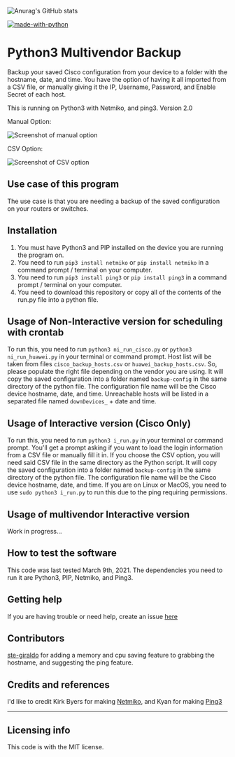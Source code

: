 ![Anurag's GitHub stats](https://github-readme-stats.vercel.app/api?username=ste-giraldo&show_icons=true)

[![made-with-python](https://img.shields.io/badge/Made%20with-Python-1f425f.svg)](https://www.python.org/)

# Python3 Multivendor Backup

Backup your saved Cisco configuration from your device to a folder with the hostname, date, and time. You have the option of having it all imported from a CSV file, or manually giving it the IP, Username, Password, and Enable Secret of each host.

This is running on Python3 with Netmiko, and ping3.
Version 2.0



Manual Option:

![Screenshot of manual option](https://i.imgur.com/7SyRGe6.png)


CSV Option:

![Screenshot of CSV option](https://i.imgur.com/NOuNLoB.png)


## Use case of this program

The use case is that you are needing a backup of the saved configuration on your routers or switches.

## Installation

1. You must have Python3 and PIP installed on the device you are running the program on.
2. You need to run `pip3 install netmiko` or `pip install netmiko` in a command prompt / terminal on your computer.
3. You need to run `pip3 install ping3` or `pip install ping3` in a command prompt / terminal on your computer.
4. You need to download this repository or copy all of the contents of the run.py file into a python file.

## Usage of Non-Interactive version for scheduling with crontab

To run this, you need to run `python3 ni_run_cisco.py` or `python3 ni_run_huawei.py` in your terminal or command prompt. Host list will be taken from files `cisco_backup_hosts.csv` or `huawei_backup_hosts.csv`. So, please populate the right file depending on the vendor you are using.
It will copy the saved configuration into a folder named `backup-config` in the same directory of the python file. The configuration file name will be the Cisco device hostname, date, and time. Unreachable hosts will be listed in a separated file named `downDevices_` + date and time.

## Usage of Interactive version (Cisco Only)

To run this, you need to run `python3 i_run.py` in your terminal or command prompt. You'll get a prompt asking if you want to load the login information from a CSV file
or manually fill it in. If you choose the CSV option, you will need said CSV file in the same directory as the Python script.
It will copy the saved configuration into a folder named `backup-config` in the same directory of the python file. The configuration file name will be the Cisco device hostname, date, and time.
If you are on Linux or MacOS, you need to use `sudo python3 i_run.py` to run this due to the ping requiring permissions.

## Usage of multivendor Interactive version

Work in progress...

## How to test the software

This code was last tested March 9th, 2021. The dependencies you need to run it are Python3, PIP, Netmiko, and Ping3.

## Getting help

If you are having trouble or need help, create an issue [here](https://github.com/alexmunoz905/Python-Cisco-Backup/issues)

## Contributors
[ste-giraldo](https://github.com/ste-giraldo) for adding a memory and cpu saving feature to grabbing the hostname, and suggesting the ping feature.

## Credits and references

I'd like to credit Kirk Byers for making [Netmiko](https://github.com/ktbyers/netmiko), and Kyan for making [Ping3](https://github.com/kyan001/ping3)

----

## Licensing info

This code is with the MIT license.
